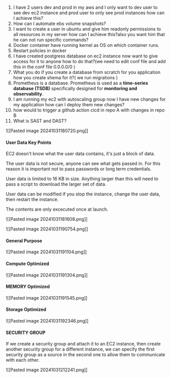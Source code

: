
1. I have 2 users dev and prod in my aws and I only want to dev user to see dev ec2 instance and prod user to only see prod instances how can I achieve this?
2. How can I automate ebs volume snapshots?
3. I want to create a user in ubuntu and give him readonly permissions to all resources in my server how can I achieve this?also you want him that he can not run specific commands?
4. Docker container have running kernel as OS on which container runs.
5. Restart policies in docker
6. I have created postgress database on ec2 instance now want to give access for it to anyone how to do that?(we need to edit conf file and add this in the conf file 0.0.0.0/0 )
7. What you do if you create a database from scratch for you application how you create shema for it?( we run migrations )
8. Prometheus is a database. Prometheus is used as a **time-series database (TSDB)** specifically designed for **monitoring and observability**.
9. I am running my ec2 with autoscaling group now I have new changes for my application how can I deploy them new changes?
10. how would to trigger a github action cicd in repo A with changes in repo B
11. What is SAST and DAST?


![[Pasted image 20241031180720.png]]

#### User Data Key Points


EC2 doesn't know what the user data contains, it's just a block of data.

The user data is not secure, anyone can see what gets passed in. For this reason it is important not to pass passwords or long term credentials.

User data is limited to 16 KB in size. Anything larger than this will need to pass a script to download the larger set of data.

User data can be modified if you stop the instance, change the user data, then restart the instance.

The contents are only excecuted once at launch.

![[Pasted image 20241031181608.png]]



![[Pasted image 20241031190754.png]]


#### General Purpose

![[Pasted image 20241031191104.png]]


#### Compute Optimized

![[Pasted image 20241031191304.png]]


#### MEMORY Optimized

![[Pasted image 20241031191545.png]]


#### Storage Optimized

![[Pasted image 20241031192346.png]]




#### SECURITY GROUP

If we create a security group and attach it to an EC2 instance, then create another security group for a different instance, we can specify the first security group as a source in the second one to allow them to communicate with each other.



![[Pasted image 20241031212241.png]]



